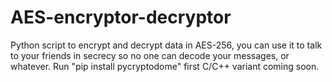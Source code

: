 # AES-encryptor-decryptor
Python script to encrypt and decrypt data in AES-256, you can use it to talk to your friends in secrecy so no one can decode your messages, or whatever.
Run "pip install pycryptodome" first
C/C++ variant coming soon.
